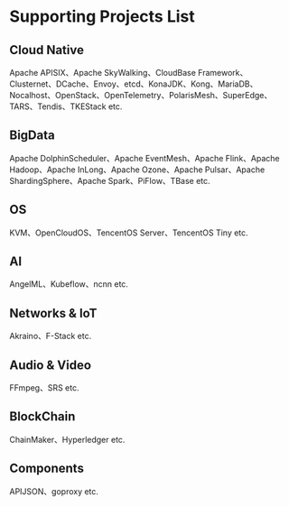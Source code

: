 # Supporting Projects List

## Cloud Native
Apache APISIX、Apache SkyWalking、CloudBase Framework、Clusternet、DCache、Envoy、etcd、KonaJDK、Kong、MariaDB、Nocalhost、OpenStack、OpenTelemetry、PolarisMesh、SuperEdge、TARS、Tendis、TKEStack etc.

## BigData
Apache DolphinScheduler、Apache EventMesh、Apache Flink、Apache Hadoop、Apache InLong、Apache Ozone、Apache Pulsar、Apache ShardingSphere、Apache Spark、PiFlow、TBase etc.

## OS
KVM、OpenCloudOS、TencentOS Server、TencentOS Tiny etc.

## AI
AngelML、Kubeflow、ncnn etc.

## Networks & IoT
Akraino、F-Stack etc.

## Audio & Video
FFmpeg、SRS etc.

## BlockChain
ChainMaker、Hyperledger etc.

## Components
APIJSON、goproxy etc.

